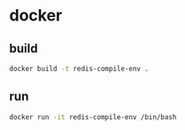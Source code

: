 # docker

## build

```bash
docker build -t redis-compile-env .
```

## run

```bash
docker run -it redis-compile-env /bin/bash
```